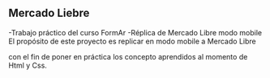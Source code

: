 ## Mercado Liebre

-Trabajo práctico del curso FormAr
-Réplica de Mercado Libre modo mobile
El propósito de este proyecto es replicar en modo mobile a Mercado Libre

con el fin de poner en práctica los concepto aprendidos al momento de Html y Css.
